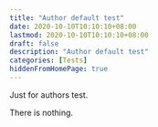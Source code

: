 ```yaml
---
title: "Author default test"
date: 2020-10-10T10:10:10+08:00
lastmod: 2020-10-10T10:10:10+08:00
draft: false
description: "Author default test"
categories: [Tests]
hiddenFromHomePage: true
---
```


Just for authors test.

<!--more-->

There is nothing.